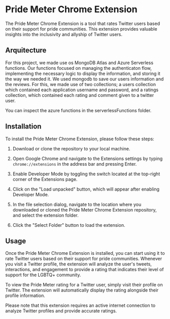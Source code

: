﻿# Pride Meter Chrome Extension

The Pride Meter Chrome Extension is a tool that rates Twitter users based on their support for pride communities. This extension provides valuable insights into the inclusivity and allyship of Twitter users.

## Arquitecture
For this project, we made use os MongoDB Atlas and Azure Serverless functions. Our functions focused on managing the authenticaton flow, implementing the necessary logic to display the information, and storing it the way we needed it. We used mongodb to save our users information and the reviews. For this, we made use of two collections; a users collection which contained each application username and password, and a ratings collection, which contained each rating and comment given to a twitter user. 

You can inspect the azure functions in the serverlessFunctions folder. 

## Installation

To install the Pride Meter Chrome Extension, please follow these steps:

1. Download or clone the repository to your local machine.

2. Open Google Chrome and navigate to the Extensions settings by typing `chrome://extensions` in the address bar and pressing Enter.

3. Enable Developer Mode by toggling the switch located at the top-right corner of the Extensions page.

4. Click on the "Load unpacked" button, which will appear after enabling Developer Mode.

5. In the file selection dialog, navigate to the location where you downloaded or cloned the Pride Meter Chrome Extension repository, and select the extension folder.

6. Click the "Select Folder" button to load the extension.

## Usage

Once the Pride Meter Chrome Extension is installed, you can start using it to rate Twitter users based on their support for pride communities. Whenever you visit a Twitter profile, the extension will analyze the user's tweets, interactions, and engagement to provide a rating that indicates their level of support for the LGBTQ+ community.

To view the Pride Meter rating for a Twitter user, simply visit their profile on Twitter. The extension will automatically display the rating alongside their profile information.

Please note that this extension requires an active internet connection to analyze Twitter profiles and provide accurate ratings.
